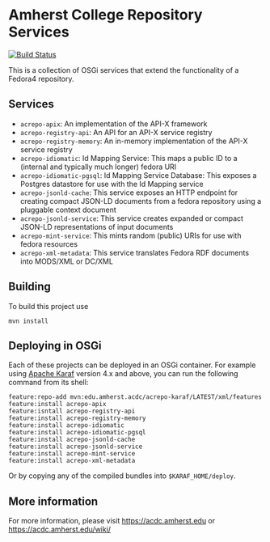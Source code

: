 Amherst College Repository Services
===================================

[![Build Status](https://travis-ci.org/acoburn/repository-extension-services.png?branch=master)](https://travis-ci.org/acoburn/repository-extension-services)

This is a collection of OSGi services that extend the functionality of a Fedora4 repository.

Services
--------

* `acrepo-apix`: An implementation of the API-X framework
* `acrepo-registry-api`: An API for an API-X service registry
* `acrepo-registry-memory`: An in-memory implementation of the API-X service registry
* `acrepo-idiomatic`: Id Mapping Service: This maps a public ID to a (internal and typically much longer) fedora URI
* `acrepo-idiomatic-pgsql`: Id Mapping Service Database: This exposes a Postgres datastore for use with the Id Mapping service
* `acrepo-jsonld-cache`: This service exposes an HTTP endpoint for creating compact JSON-LD documents from a fedora repository using a pluggable context document
* `acrepo-jsonld-service`: This service creates expanded or compact JSON-LD representations of input documents
* `acrepo-mint-service`: This mints random (public) URIs for use with fedora resources
* `acrepo-xml-metadata`: This service translates Fedora RDF documents into MODS/XML or DC/XML

Building
--------

To build this project use

    mvn install

Deploying in OSGi
-----------------

Each of these projects can be deployed in an OSGi container. For example using
[Apache Karaf](http://karaf.apache.org) version 4.x and above, you can run the following
command from its shell:

    feature:repo-add mvn:edu.amherst.acdc/acrepo-karaf/LATEST/xml/features
    feature:install acrepo-apix
    feature:isntall acrepo-registry-api
    feature:install acrepo-registry-memory
    feature:install acrepo-idiomatic
    feature:install acrepo-idiomatic-pgsql
    feature:install acrepo-jsonld-cache
    feature:install acrepo-jsonld-service
    feature:install acrepo-mint-service
    feature:install acrepo-xml-metadata

Or by copying any of the compiled bundles into `$KARAF_HOME/deploy`.


More information
----------------

For more information, please visit https://acdc.amherst.edu or https://acdc.amherst.edu/wiki/

